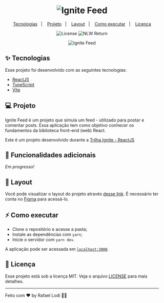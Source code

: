 <h1 align="center">
  <img alt="Ignite Feed" title="Ignite Feed" src="https://i.imgur.com/008tLgZ.png" />
</h1>

<p align="center">
  <a href="#-tecnologias">Tecnologias</a>&nbsp;&nbsp;&nbsp;|&nbsp;&nbsp;&nbsp;
  <a href="#-projeto">Projeto</a>&nbsp;&nbsp;&nbsp;|&nbsp;&nbsp;&nbsp;
  <a href="#-layout">Layout</a>&nbsp;&nbsp;&nbsp;|&nbsp;&nbsp;&nbsp;
  <a href="#-como-executar">Como executar</a>&nbsp;&nbsp;&nbsp;|&nbsp;&nbsp;&nbsp;
  <a href="#-licença">Licença</a>
</p>

<p align="center">
  <img alt="License" src="https://img.shields.io/static/v1?label=license&message=MIT&color=00B37E&labelColor=000000">
  <img src="https://img.shields.io/static/v1?label=Rocketseat&message=Ignite&color=00B37E&labelColor=000000" alt="NLW Return" />
</p>

<p align="center">
  <img alt="Ignite Feed" src="https://i.imgur.com/VM9RGui.png">
</p>

## ✨ Tecnologias

Esse projeto foi desenvolvido com as seguintes tecnologias:

- [ReactJS](https://reactjs.org)
- [TypeScript](https://www.typescriptlang.org/)
- [Vite](https://vitejs.dev)

## 💻 Projeto

Ignite Feed é um projeto que simula um feed - utilizado para postar e comentar posts. Essa aplicação tem como objetivo conhecer os fundamentos da biblioteca front-end (web) React.

Este é um projeto desenvolvido durante a [Trilha Ignite - ReactJS](https://www.rocketseat.com.br/ignite)

## 🚀 Funcionalidades adicionais

<i>Em progresso!</i>

## 🔖 Layout

Você pode visualizar o layout do projeto através [desse link](<https://www.figma.com/file/AgWmYmAyzKICnEgDw13NFd/Ignite-Feed-(Community)>). É necessário ter conta no [Figma](http://figma.com/) para acessá-lo.

## ⚡ Como executar

- Clone o repositório e acesse a pasta;
- Instale as dependências com `yarn`;
- Inicie o servidor com `yarn dev`.

A aplicação pode ser acessada em [`localhost:3000`](http://localhost:3000).

## 📄 Licença

Esse projeto está sob a licença MIT. Veja o arquivo [LICENSE](LICENSE) para mais detalhes.

---

Feito com ♥ by Rafael Lodi 👋🏻
